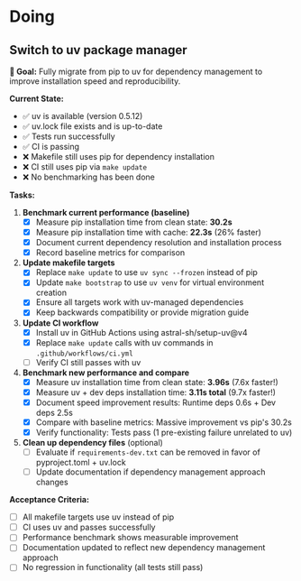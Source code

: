 # Doing

## Switch to uv package manager

**🎯 Goal:** Fully migrate from pip to uv for dependency management to improve installation speed and reproducibility.

**Current State:**

- ✅ uv is available (version 0.5.12)
- ✅ uv.lock file exists and is up-to-date
- ✅ Tests run successfully 
- ✅ CI is passing
- ❌ Makefile still uses pip for dependency installation
- ❌ CI still uses pip via `make update`
- ❌ No benchmarking has been done

**Tasks:**

1. **Benchmark current performance (baseline)**
   - [x] Measure pip installation time from clean state: **30.2s** 
   - [x] Measure pip installation time with cache: **22.3s** (26% faster)
   - [x] Document current dependency resolution and installation process
   - [x] Record baseline metrics for comparison

2. **Update makefile targets**
   - [x] Replace `make update` to use `uv sync --frozen` instead of pip
   - [x] Update `make bootstrap` to use `uv venv` for virtual environment creation
   - [x] Ensure all targets work with uv-managed dependencies
   - [x] Keep backwards compatibility or provide migration guide

3. **Update CI workflow**
   - [x] Install uv in GitHub Actions using astral-sh/setup-uv@v4
   - [x] Replace `make update` calls with uv commands in `.github/workflows/ci.yml`
   - [ ] Verify CI still passes with uv

4. **Benchmark new performance and compare**
   - [x] Measure uv installation time from clean state: **3.96s** (7.6x faster!)
   - [x] Measure uv + dev deps installation time: **3.11s total** (9.7x faster!)
   - [x] Document speed improvement results: Runtime deps 0.6s + Dev deps 2.5s
   - [x] Compare with baseline metrics: Massive improvement vs pip's 30.2s
   - [x] Verify functionality: Tests pass (1 pre-existing failure unrelated to uv)

5. **Clean up dependency files** (optional)
   - [ ] Evaluate if `requirements-dev.txt` can be removed in favor of pyproject.toml + uv.lock
   - [ ] Update documentation if dependency management approach changes

**Acceptance Criteria:**

- [ ] All makefile targets use uv instead of pip
- [ ] CI uses uv and passes successfully
- [ ] Performance benchmark shows measurable improvement
- [ ] Documentation updated to reflect new dependency management approach
- [ ] No regression in functionality (all tests still pass)

